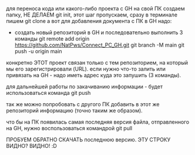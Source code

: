 для переноса кода или какого-либо проекта с GH на свой ПК создаем папку, НЕ ДЕЛАЕМ git init, этот шаг пропускаем, сразу в терминале пишем git clone <URL>
а вот для добавления документа с ПК в GH надо:
* создать новый репозиторий в GH и последовательно выполнить 3 команды
git remote add origin https://github.com/NatPws/Connect_PC_GH.git
git branch -M main
git push -u origin main


конкретно ЭТОТ проект связан только  с тем репозиторием, на который мы его зарегистрировали (URL). если нужно что-то залить или привязать на GH - надо иметь адрес куда это запушить (3 команды).

для дальнейшей работы по закачиванию информации - будет использоваться команда git push

так же можно попробовать с другого ПК добавить в этот же репозиторий информацию (точно таким же образом).

что бы на ПК появилась самая последняя версия файла, отправленного на GH, нужно воспользоваться командрой git pull

ПРОБУЕМ ОБРАТНО СКАЧАТЬ последнюю версию. ЭТУ СТРОКУ ВИДНО?
ВИДНО! :D